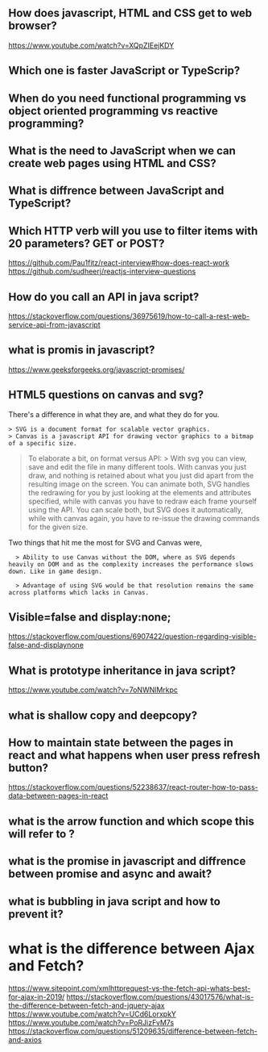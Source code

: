 ## How does javascript, HTML and CSS get to web browser?
https://www.youtube.com/watch?v=XQpZIEejKDY

## Which one is faster JavaScript or TypeScrip?

## When do you need functional programming vs object oriented programming vs reactive programming?

## What is the need to JavaScript when we can create web pages using HTML and CSS?

## What is diffrence between JavaScript and TypeScript?

## Which HTTP verb will you use to filter items with 20 parameters? GET or POST?


https://github.com/Pau1fitz/react-interview#how-does-react-work
https://github.com/sudheerj/reactjs-interview-questions


## How do you call an API in java script?
https://stackoverflow.com/questions/36975619/how-to-call-a-rest-web-service-api-from-javascript

## what is promis in javascript?
https://www.geeksforgeeks.org/javascript-promises/

## HTML5 questions on canvas and svg?
There's a difference in what they are, and what they do for you.

    > SVG is a document format for scalable vector graphics.
    > Canvas is a javascript API for drawing vector graphics to a bitmap of a specific size.
> To elaborate a bit, on format versus API:
    > With svg you can view, save and edit the file in many different tools. With canvas you just draw, and nothing is retained about what you just did apart from the resulting image on the screen. You can animate both, SVG handles the redrawing for you by just looking at the elements and attributes specified, while with canvas you have to redraw each frame yourself using the API. You can scale both, but SVG does it automatically, while with canvas again, you have to re-issue the drawing commands for the given size.


Two things that hit me the most for SVG and Canvas were,

      > Ability to use Canvas without the DOM, where as SVG depends heavily on DOM and as the complexity increases the performance slows down. Like in game design.

      > Advantage of using SVG would be that resolution remains the same across platforms which lacks in Canvas.
      
## Visible=false and display:none;
https://stackoverflow.com/questions/6907422/question-regarding-visible-false-and-displaynone


## What is prototype inheritance in java script?
https://www.youtube.com/watch?v=7oNWNlMrkpc

## what is shallow copy and deepcopy?

## How to maintain state between the pages in react and what happens when user press refresh button?
https://stackoverflow.com/questions/52238637/react-router-how-to-pass-data-between-pages-in-react

## what is the arrow function and which scope this will refer to ?

## what is the promise in javascript and diffrence between promise and async and await?

## what is bubbling in java script and how to prevent it?

# what is the difference between Ajax and Fetch?
https://www.sitepoint.com/xmlhttprequest-vs-the-fetch-api-whats-best-for-ajax-in-2019/
https://stackoverflow.com/questions/43017576/what-is-the-difference-between-fetch-and-jquery-ajax
https://www.youtube.com/watch?v=UCd6LorxpkY
https://www.youtube.com/watch?v=PoRJizFvM7s
https://stackoverflow.com/questions/51209635/difference-between-fetch-and-axios


